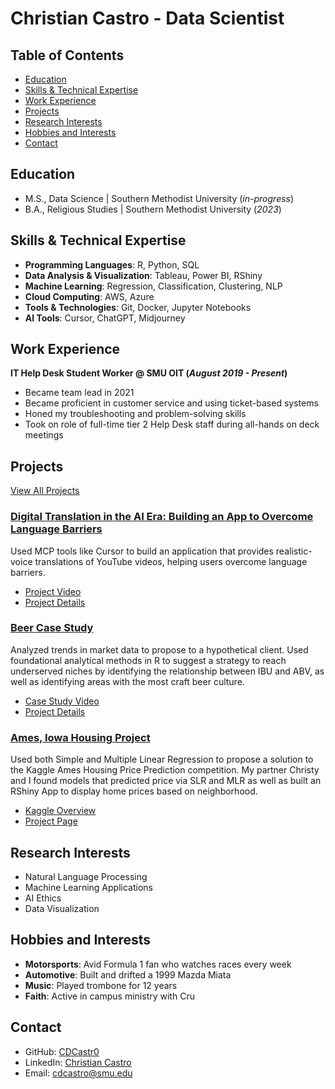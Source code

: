 # Christian Castro - Data Scientist

## Table of Contents
- [Education](#education)
- [Skills & Technical Expertise](#skills--technical-expertise)
- [Work Experience](#work-experience)
- [Projects](#projects)
- [Research Interests](#research-interests)
- [Hobbies and Interests](#hobbies-and-interests)
- [Contact](#contact)

## Education
- M.S., Data Science | Southern Methodist University (_in-progress_)
- B.A., Religious Studies | Southern Methodist University (_2023_)

## Skills & Technical Expertise
- **Programming Languages**: R, Python, SQL
- **Data Analysis & Visualization**: Tableau, Power BI, RShiny
- **Machine Learning**: Regression, Classification, Clustering, NLP
- **Cloud Computing**: AWS, Azure
- **Tools & Technologies**: Git, Docker, Jupyter Notebooks
- **AI Tools**: Cursor, ChatGPT, Midjourney

## Work Experience
**IT Help Desk Student Worker @ SMU OIT (_August 2019 - Present_)**
- Became team lead in 2021
- Became proficient in customer service and using ticket-based systems
- Honed my troubleshooting and problem-solving skills
- Took on role of full-time tier 2 Help Desk staff during all-hands on deck meetings

## Projects
[View All Projects](https://cdcastr0.github.io/projects)

### [Digital Translation in the AI Era: Building an App to Overcome Language Barriers](https://cdcastr0.github.io/projects/Digital_Translation)
Used MCP tools like Cursor to build an application that provides realistic-voice translations of YouTube videos, helping users overcome language barriers.
- [Project Video](https://youtu.be/h0SNS2tNr74)
- [Project Details](https://cdcastr0.github.io/projects/Digital_Translation)

### [Beer Case Study](https://cdcastr0.github.io/projects/Beers_Case_Study)
Analyzed trends in market data to propose to a hypothetical client. Used foundational analytical methods in R to suggest a strategy to reach underserved niches by identifying the relationship between IBU and ABV, as well as identifying areas with the most craft beer culture.
- [Case Study Video](https://youtu.be/M1ZI4eY9dM0)
- [Project Details](https://cdcastr0.github.io/projects/Beers_Case_Study)

### [Ames, Iowa Housing Project](https://cdcastr0.github.io/projects/Ames_Housing_Price_Prediction)
Used both Simple and Multiple Linear Regression to propose a solution to the Kaggle Ames Housing Price Prediction competition. My partner Christy and I found models that predicted price via SLR and MLR as well as built an RShiny App to display home prices based on neighborhood.
- [Kaggle Overview](https://www.kaggle.com/c/house-prices-advanced-regression-techniques/data?select=train.csv)
- [Project Page](https://cdcastr0.github.io/projects/Ames_Housing_Price_Prediction)

## Research Interests
- Natural Language Processing
- Machine Learning Applications
- AI Ethics
- Data Visualization

## Hobbies and Interests
- **Motorsports**: Avid Formula 1 fan who watches races every week
- **Automotive**: Built and drifted a 1999 Mazda Miata
- **Music**: Played trombone for 12 years
- **Faith**: Active in campus ministry with Cru

## Contact
- GitHub: [CDCastr0](https://github.com/CDCastr0)
- LinkedIn: [Christian Castro](https://www.linkedin.com/in/christiancastr/) 
- Email: cdcastro@smu.edu
